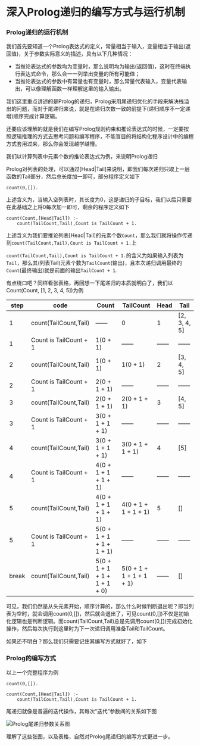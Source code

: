 # 深入Prolog递归的编写方式与运行机制

### Prolog递归的运行机制

我们首先要知道一个Prolog表达式的定义，常量相当于输入，变量相当于输出(返回值)，关于参数实际意义的描述，具有以下几种情况：

+ 当推论表达式的参数均为变量时，那么说明均为输出(返回值)，这时在终端执行表达式命令，那么会一一列举出变量的所有可能值；
+ 当推论表达式的参数中有常量也有变量时，那么常量代表输入，变量代表输出，可以像理解函数一样理解这里的输入输出。

我们这里重点讲述的是Prolog的递归，Prolog采用尾递归优化的手段来解决栈溢出的问题，而对于尾递归来说，就是在递归次数一致的前提下(递归顺序不一定递增)顺序完成计算逻辑。

还要应该理解的就是我们在编写Prolog规则约束和推论表达式的时候，一定要按照逻辑推理的方式去思考问题和编写程序，不能盲目的将结构化程序设计中的编程方式套用过来，那么你会发现越学越懵。

我们以计算列表中元素个数的推论表达式为例，来说明Prolog递归

Prolog对列表的处理，可以通过[Head|Tail]来说明，即我们每次递归只取上一层函数的Tail部分，然后总长度加一即可，部分程序定义如下

```
count(0,[]).
```

上述含义为，当输入空列表时，其长度为0，这是递归的子目标，我们以后只需要在此基础之上将0每次加一即可，剩余的程序定义如下

```
count(Count,[Head|Tail]) :-
    count(TailCount,Tail),Count is TailCount + 1.
```

上述含义为我们要推论列表[Head|Tail]的元素个数`Count`，那么我们就将操作传递到`count(TailCount,Tail),Count is TailCount + 1.`上

`count(TailCount,Tail),Count is TailCount + 1.`的含义为如果输入列表为`Tail`，那么其(列表Tail)元素个数为`TailCount`(输出)，且本次递归调用最终的`Count`(最终输出)就是前面的输出`TailCount + 1`.

有点绕口吧？同样看张表格，再回想一下尾递归的本质就明白了，我们以Count(Count, [1, 2, 3, 4, 5])为例

|step|code|Count|TailCount|Head|Tail|
|------|------|------|------|------|------|
|1|count(TailCount,Tail)|——|0|1|[2, 3, 4, 5]|
|1|Count is TailCount + 1|1(0 + 1)|——|——|——|
|2|count(TailCount,Tail)|1(0 + 1)|1(0 + 1)|2|[3, 4, 5]|
|2|Count is TailCount + 1|2(0 + 1 + 1)|——|——|——|
|3|count(TailCount,Tail)|2(0 + 1 + 1)|2(0 + 1 + 1)|3|[4, 5]|
|3|Count is TailCount + 1|3(0 + 1 + 1 + 1)|——|——|——|
|4|count(TailCount,Tail)|3(0 + 1 + 1 + 1)|3(0 + 1 + 1 + 1)|4|[5]|
|4|Count is TailCount + 1|4(0 + 1 + 1 + 1 + 1)|——|——|——|
|5|count(TailCount,Tail)|4(0 + 1 + 1 + 1 + 1)|4(0 + 1 + 1 + 1 + 1)|5|[]|
|5|Count is TailCount + 1|5(0 + 1 + 1 + 1 + 1 + 1)|——|——|——|
|break|count(TailCount,Tail)|5(0 + 1 + 1 + 1 + 1 + 1 + 0)|5(0 + 1 + 1 + 1 + 1 + 1)|——|[]|

可见，我们仍然是从头元素开始，顺序计算的，那么什么时候判断退出呢？即当列表为空时，就会调用count(0,[])，然后就会退出了，可见count(0,[])不仅是初始化逻辑也是判断逻辑。而count(TailCount,Tail)总是先调用count(0,[])完成初始化操作，然后每次执行到这里时为下一次递归调用准备Tail和TailCount。

如果还不明白？那么我们只需要记住其编写方式就好了，如下

### Prolog的编写方式

以上一个完整程序为例

```
count(0,[]).

count(Count,[Head|Tail]) :-
    count(TailCount,Tail),Count is TailCount + 1.
```

尾递归就像是普遍的迭代操作，其每次“迭代”参数间的关系如下图

![Prolog尾递归参数关系图](http://feily/tech/image/20190205124257.png)

理解了这些张图，以及表格，自然对Prolog尾递归的编写方式更进一步。
